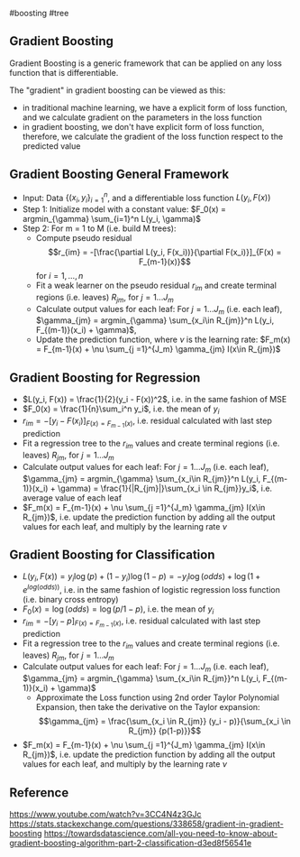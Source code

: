 #boosting #tree

## Gradient Boosting
Gradient Boosting is a generic framework that can be applied on any loss function that is differentiable.

The "gradient" in gradient boosting can be viewed as this:
- in traditional machine learning, we have a explicit form of loss function, and we calculate gradient on the parameters in the loss function
- in gradient boosting, we don't have explicit form of loss function, therefore, we calculate the gradient of the loss function respect to the predicted value

## Gradient Boosting General Framework
- Input: Data $\{(x_i, y_i\}_{i=1}^n$, and a differentiable loss function $L(y_i, F(x))$
- Step 1: Initialize model with a constant value: $F_0(x) = argmin_{\gamma} \sum_{i=1}^n L(y_i, \gamma)$
- Step 2: For m = 1 to M (i.e. build M trees):
	- Compute pseudo residual $$r_{im} = -[\frac{\partial L(y_i, F(x_i))}{\partial F(x_i)}]_{F(x) = F_{m-1}(x)}$$ for $i = 1, ..., n$
	- Fit a weak learner on the pseudo residual  $r_{im}$  and create terminal regions (i.e. leaves) $R_{jm}$, for $j = 1 ... J_m$ 
	- Calculate output values for each leaf: For $j = 1 ...J_m$ (i.e. each leaf), $\gamma_{jm} = argmin_{\gamma} \sum_{x_i\in R_{jm}}^n L(y_i, F_{(m-1)}(x_i) + \gamma)$,
	- Update the prediction function, where $\nu$ is the learning rate: $F_m(x) = F_{m-1}(x) + \nu \sum_{j =1}^{J_m} \gamma_{jm} I(x\in R_{jm})$

## Gradient Boosting for Regression
- $L(y_i, F(x)) = \frac{1}{2}(y_i - F(x))^2$, i.e. in the same fashion of MSE
- $F_0(x) = \frac{1}{n}\sum_i^n y_i$, i.e. the mean of $y_i$
- $r_{im} = -[y_i - F(x_i)]_{F(x) = F_{m-1}(x)}$, i.e. residual calculated with last step prediction
- Fit a regression tree to the $r_{im}$ values and create terminal regions (i.e. leaves) $R_{jm}$, for $j = 1 ... J_m$ 
- Calculate output values for each leaf: For $j = 1 ...J_m$ (i.e. each leaf), $\gamma_{jm} = argmin_{\gamma} \sum_{x_i\in R_{jm}}^n L(y_i, F_{(m-1)}(x_i) + \gamma) = \frac{1}{|R_{jm}|}\sum_{x_i \in R_{jm}}y_i$, i.e. average value of each leaf
- $F_m(x) = F_{m-1}(x) + \nu \sum_{j =1}^{J_m} \gamma_{jm} I(x\in R_{jm})$, i.e. update the prediction function by adding all the output values for each leaf, and multiply by the learning rate $\nu$

## Gradient Boosting for Classification
- $L(y_i, F(x)) = y_i \log (p) + (1-y_i) \log(1-p) = -y_i \log(odds) + \log(1+e^{log(odds))}$, i.e. in the same fashion of logistic regression loss function (i.e. binary cross entropy)
- $F_0(x) = \log(odds) = \log(p/1-p)$, i.e. the mean of $y_i$
- $r_{im} = -[y_i - p]_{F(x) = F_{m-1}(x)}$, i.e. residual calculated with last step prediction
- Fit a regression tree to the $r_{im}$ values and create terminal regions (i.e. leaves) $R_{jm}$, for $j = 1 ... J_m$ 
- Calculate output values for each leaf: For $j = 1 ...J_m$ (i.e. each leaf), $\gamma_{jm} = argmin_{\gamma} \sum_{x_i\in R_{jm}}^n L(y_i, F_{(m-1)}(x_i) + \gamma)$
	- Approximate the Loss function using 2nd order Taylor Polynomial Expansion, then take the derivative on the Taylor expansion:
	$$\gamma_{jm} = \frac{\sum_{x_i \in R_{jm}} (y_i - p)}{\sum_{x_i \in R_{jm}} {p(1-p)}}$$
- $F_m(x) = F_{m-1}(x) + \nu \sum_{j =1}^{J_m} \gamma_{jm} I(x\in R_{jm})$, i.e. update the prediction function by adding all the output values for each leaf, and multiply by the learning rate $\nu$


## Reference
https://www.youtube.com/watch?v=3CC4N4z3GJc
https://stats.stackexchange.com/questions/338658/gradient-in-gradient-boosting
https://towardsdatascience.com/all-you-need-to-know-about-gradient-boosting-algorithm-part-2-classification-d3ed8f56541e